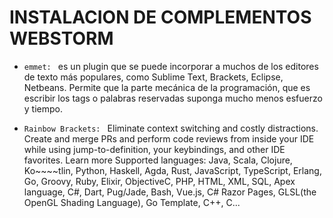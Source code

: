 # INSTALACION DE COMPLEMENTOS WEBSTORM


- ``emmet: `` es un plugin que se puede incorporar a muchos de los editores de texto más populares, como Sublime Text, Brackets, Eclipse, Netbeans. Permite que la parte mecánica de la programación, que es escribir los tags o palabras reservadas suponga mucho menos esfuerzo y tiempo.

- ``Rainbow Brackets: `` Eliminate context switching and costly distractions. Create and merge PRs and perform code reviews from inside your IDE while using jump-to-definition, your keybindings, and other IDE favorites. Learn more
  Supported languages:
  Java, Scala, Clojure, Ko~~~~tlin, Python, Haskell, Agda, Rust, JavaScript, TypeScript, Erlang, Go, Groovy, Ruby, Elixir, ObjectiveC, PHP, HTML, XML, SQL, Apex language, C#, Dart, Pug/Jade, Bash, Vue.js, C# Razor Pages, GLSL(the OpenGL Shading Language), Go Template, C++, C...
